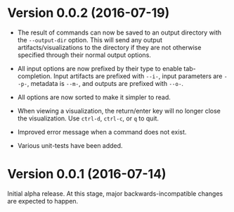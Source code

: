 # Version 0.0.2 (2016-07-19)

* The result of commands can now be saved to an output directory with the `--output-dir` option. This will send any output artifacts/visualizations to the directory if they are not otherwise specified through their normal output options.

* All input options are now prefixed by their type to enable tab-completion. Input artifacts are prefixed with `--i-`, input parameters are `--p-`, metadata is `--m-`, and outputs are prefixed with `--o-`.

* All options are now sorted to make it simpler to read.

* When viewing a visualization, the return/enter key will no longer close the visualization. Use `ctrl-d`, `ctrl-c`, or `q` to quit.

* Improved error message when a command does not exist.

* Various unit-tests have been added.


# Version 0.0.1 (2016-07-14)

Initial alpha release. At this stage, major backwards-incompatible changes are expected to happen.
